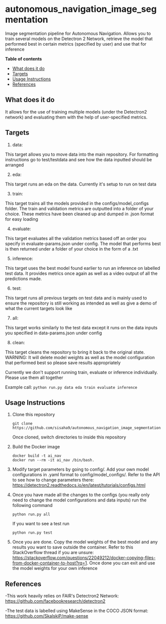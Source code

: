 # autonomous_navigation_image_segmentation

Image segmentation pipeline for Autonomous Navigation. Allows you to train several models on the Detectron 2 Network, retrieve the model that performed best in certain metrics (specified by user) and use that for inference

**Table of contents**
- [What does it do](#what-does-it-do)
- [Targets](#targets)
- [Usage Instructions](#usage-instructions)
- [References](#references)

## What does it do

It allows for the use of training multiple models (under the Detectron2 network) and evaluating them with the help of user-specified metrics. 

## Targets

1. data:

  This target allows you to move data into the main repository. For formatting instructions go to test/testdata and see how the data inputted should be arranged
  
2. eda:

  This target runs an eda on the data. Currently it's setup to run on test data
  
3. train:

  This target trains all the models provided in the configs/model_configs folder. The train and validation metrics are outputted into a folder of your choice. These metrics have been cleaned up and dumped in .json format for easy loading
  
4. evaluate:

  This target evaluates all the validation metrics based off an order you specify in evaluate-params.json under config. The model that performs best is then returned under a folder of your choice in the form of a .txt
  
5. inference:

  This target uses the best model found earlier to run an inference on labelled test data. It provides metrics once again as well as a video output of all the predictions made.
  
6. test:

  This target runs all previous targets on test data and is mainly used to ensure the repository is still working as intended as well as give a demo of what the current targets look like
  
7. all:

  This target works similarly to the test data except it runs on the data inputs you specified in data-params.json under config
  
8. clean:

  This target cleans the repository to bring it back to the original state. WARNING: It will delete model weights as well as the model configuration that performed best so please save results appropriately

Currently we don't support running train, evaluate or inference individually. Please use them all together

Example call: ```python run.py data eda train evaluate inference```


## Usage Instructions

1. Clone this repository
   ```
   git clone https://github.com/sisaha9/autonomous_navigation_image_segmentation.git
   ```
   Once cloned, switch directories to inside this repository

2. Build the Docker image
   ```
   docker build -t ai_nav
   docker run --rm -it ai_nav /bin/bash.
   ```

3. Modify target parameters by going to config/. Add your own model configurations in .yaml format to config/model_configs/. Refer to the API to see how to change parameters there: https://detectron2.readthedocs.io/en/latest/tutorials/configs.html

4. Once you have made all the changes to the configs (you really only need to change the model configurations and data inputs) run the following command
   ```: https://github.com/facebookresearch/detectron2
   python run.py all
   ```
   If you want to see a test run
    ```
    python run.py test
    ```
5. Once you are done. Copy the model weights of the best model and any results you want to save outside the container. Refer to this StackOverflow thread if you are unsure: https://stackoverflow.com/questions/22049212/docker-copying-files-from-docker-container-to-host?rq=1. Once done you can exit and use the model weights for your own inference

## References

-This work heavily relies on FAIR's Detectron2 Network: https://github.com/facebookresearch/detectron2

-The test data is labelled using MakeSense in the COCO JSON format: https://github.com/SkalskiP/make-sense 
